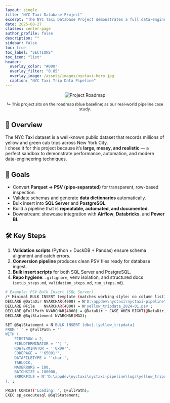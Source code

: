 ```yaml
---
layout: single
title: "NYC Taxi Database Project"
excerpt: "The NYC Taxi Database Project demonstrates a full data-engineering pipeline built from messy real-world trip data. Starting with Parquet files, we generate PSV conversions, schema validations, and automated data dictionaries, then bulk-load into SQL Server and PostgreSQL. Downstream phases showcase orchestration with Airflow, advanced analytics with Databricks, and visualization in Power BI."
date: 2025-08-27
classes: center-page
author_profile: false
description: ""
sidebar: false
toc: true
toc_label: "SECTIONS"
toc_icon: "list"
header:
  overlay_color: "#000"
  overlay_filter: "0.85"
  overlay_image: /assets/images/nyctaxi-hero.jpg
  caption: "NYC Taxi Trip Data Pipeline"
---
```


<a id="table-of-contents"></a>

<style>
  .muted { font:500 13px/1.2 system-ui,-apple-system,Segoe UI,Roboto,Arial; fill:#ddd; }
</style>

<div style="text-align:center; margin-bottom:1.5rem;">
  <img src="{{ '/assets/images/subway-roadmap.svg' | absolute_url }}?v=6" alt="Project Roadmap" style="max-width:100%; height:auto;">
  <p class="text-sm text-gray-400 muted">↳ This project sits on the roadmap (blue baseline) as our real-world pipeline case study.</p>
</div>

## 🚕 Overview

The NYC Taxi dataset is a well-known public dataset that records millions of yellow and green cab trips across New York City.  
I chose it for this project because it’s **large, messy, and realistic** — a perfect sandbox to demonstrate performance, automation, and modern data-engineering techniques.

## 🎯 Goals

- Convert **Parquet → PSV (pipe-separated)** for transparent, row-based inspection.  
- Validate schemas and generate **data dictionaries** automatically.  
- Bulk insert into **SQL Server** and **PostgreSQL**.  
- Build a pipeline that is **repeatable, automated, and documented**.  
- Downstream: showcase integration with **Airflow**, **Databricks**, and **Power BI**.

## 🛠️ Key Steps

1. **Validation scripts** (Python + DuckDB + Pandas) ensure schema alignment and catch errors.  
2. **Conversion pipeline** produces clean PSV files ready for database ingest.  
3. **Bulk insert scripts** for both SQL Server and PostgreSQL.  
4. **Repo hygiene**: `.gitignore`, venv isolation, and structured docs (`setup_steps.md`, `validation_steps.md`, `run_steps.md`).

```bash
# Example: PSV Bulk Insert (SQL Server)
/* Minimal BULK INSERT template (matches working style: no column list) */
DECLARE @DataDir NVARCHAR(4000) = N'D:\appdev\nyctaxi\nyctaxi-pipeline\data_out';
DECLARE @File    NVARCHAR(4000) = N'yellow_tripdata_2024-01.psv';
DECLARE @FullPath NVARCHAR(4000) = @DataDir + CASE WHEN RIGHT(@DataDir,1) IN ('/','\') THEN '' ELSE '\' END + @File;
DECLARE @SqlStatement NVARCHAR(MAX);

SET @SqlStatement = N'BULK INSERT [dbo].[yellow_tripdata]
FROM ''' + @FullPath + '''
WITH (
    FIRSTROW = 2,
    FIELDTERMINATOR = ''|'',
    ROWTERMINATOR = ''0x0A'',
    CODEPAGE = ''65001'',
    DATAFILETYPE = ''char'',
    TABLOCK,
    MAXERRORS = 100,
    BATCHSIZE = 100000,
    ERRORFILE = N''D:\appdev\nyctaxi\nyctaxi-pipeline\logs\yellow_tripdata.bulk_errors''
);';

PRINT CONCAT('Loading: ', @FullPath);
EXEC sp_executesql @SqlStatement;
```
